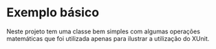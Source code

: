 # Exemplo básico

Neste projeto tem uma classe bem simples com algumas operações matemáticas que foi utilizada apenas para ilustrar a utilização do XUnit.

